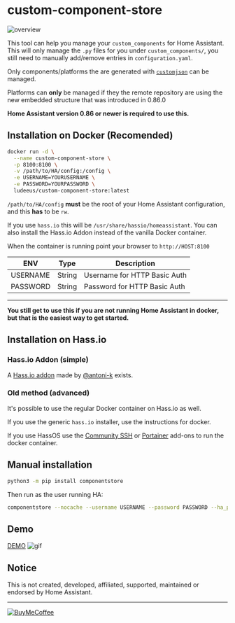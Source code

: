 # custom-component-store

![overview][image_link]

This tool can help you manage your `custom_components` for Home Assistant.  
This will only manage the `.py` files for you under `custom_components/`, 
you still need to manually add/remove entries in `configuration.yaml`.

Only components/platforms the are generated with [`customjson`][customjson] can be managed.

Platforms can **only** be managed if they the remote repository are using the new embedded structure that was introduced in 0.86.0

**Home Assistant version 0.86 or newer is required to use this.**

## Installation on Docker (Recomended)

```bash
docker run -d \
  --name custom-component-store \
  -p 8100:8100 \
  -v /path/to/HA/config:/config \
  -e USERNAME=YOURUSERNAME \
  -e PASSWORD=YOURPASSWORD \
  ludeeus/custom-component-store:latest
```

`/path/to/HA/config` **must** be the root of your Home Assistant configuration, and this **has** to be `rw`.

If you use `hass.io` this will be `/usr/share/hassio/homeassistant`. You can also install the Hass.io Addon instead of the vanilla Docker container.

When the container is running point your browser to `http://HOST:8100`

ENV | Type | Description
-- | -- | --
USERNAME | String | Username for HTTP Basic Auth
PASSWORD | String | Password for HTTP Basic Auth

***

**You still get to use this if you are not running Home Assistant in docker, but that is the easiest way to get started.**

## Installation on Hass.io
### Hass.io Addon (simple)
A [Hass.io addon][addon] made by [@antoni-k][antonik] exists.

### Old method (advanced)
It's possible to use the regular Docker container on Hass.io as well.

If you use the generic `hass.io` installer, use the instructions for docker.

If you use HassOS use the [Community SSH][ssh_addon] or [Portainer][portainer_addon] add-ons to run the docker container.

## Manual installation

```bash
python3 -m pip install componentstore
```

Then run as the user running HA:

```bash
componentstore --nocache --username USERNAME --password PASSWORD --ha_path /home/homeassistant/.homeassistant
```

## Demo

[DEMO][demo]
![gif][gif_link]

## Notice

This is not created, developed, affiliated, supported, maintained or endorsed by Home Assistant.

[antonik]: https://github.com/antoni-k
[addon]: https://github.com/antoni-k/hassio-addons/tree/master/custom-component-store
[ssh_addon]: https://github.com/hassio-addons/addon-ssh
[portainer_addon]: https://github.com/hassio-addons/addon-portainer
[image_link]: https://i.ibb.co/my9BJNK/image.png
[gif_link]: https://i.ibb.co/BszqLXr/demo.gif
[customjson]: https://github.com/ludeeus/customjson
[demo]: https://componentstoredemo.halfdecent.io/
[pythonfiles]: https://github.com/ludeeus/custom-component-store/tree/master/rootfs/opt/store/componentstore
[nginx]: https://www.nginx.com/
[redis]: https://redis.io/
[data]: https://github.com/ludeeus/data/blob/master/custom-component-store/V1/data.json
[pypi]: https://pypi.org/project/componentstore/

***

[![BuyMeCoffee](https://camo.githubusercontent.com/cd005dca0ef55d7725912ec03a936d3a7c8de5b5/68747470733a2f2f696d672e736869656c64732e696f2f62616467652f6275792532306d6525323061253230636f666665652d646f6e6174652d79656c6c6f772e737667)](https://www.buymeacoffee.com/ludeeus)